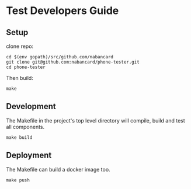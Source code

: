 
# Test Developers Guide

## Setup

clone repo:

    cd $(env gopath)/src/github.com/nabancard
    git clone git@github.com:nabancard/phone-tester.git
    cd phone-tester

Then build:

    make

## Development

The Makefile in the project's top level directory will compile, build and test all components.

    make build

## Deployment

The Makefile can build a docker image too.

    make push
